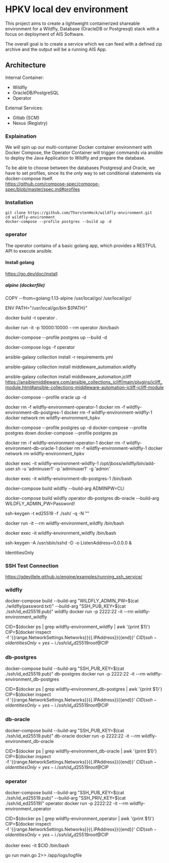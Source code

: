 # HPKV local dev environment

This project aims to create a lightweight containerized shareable environment for a Wildfly, Database (OracleDB or Postgresql) stack with a focus on deployment of AIS Software.

The overall goal is to create a service which we can feed with a defined zip archive and the output will be a running AIS App.

## Architecture

Internal Container:

- Wildfly 
- OracleDB/PostgreSQL 
- Operator

External Services:

- Gitlab (SCM)
- Nexus (Registry)

### Explaination

We will spin up our multi-container Docker container environment with Docker Compose, the Operator Container will trigger commands via ansible to deploy the Java Application to Wildfly and prepare the database.

To be able to choose between the databases Postgresql and Oracle, we have to set profiles, since its the only way to set conditional statements via docker-compose itself.  
https://github.com/compose-spec/compose-spec/blob/master/spec.md#profiles

### Installation

    git clone https://github.com/ThorstenHeck/wildfly-environment.git
    cd wildfly-environment
    docker-compose --profile postgres --build up -d

### operator

The operator contains of a basic golang app, which provides a RESTFUL API to execute ansible.

#### Install golang

https://go.dev/doc/install

##### alpine (dockerfile)

COPY --from=golang:1.13-alpine /usr/local/go/ /usr/local/go/
 
ENV PATH="/usr/local/go/bin:${PATH}"




docker build -t operator .

docker run -it -p 10000:10000 --rm operator /bin/bash

docker-compose --profile postgres up --build -d

docker-compose logs -f operator

ansible-galaxy collection install -r requirements.yml

ansible-galaxy collection install middleware_automation.wildfly

ansible-galaxy collection install middleware_automation.jcliff
https://ansiblemiddleware.com/ansible_collections_jcliff/main/plugins/jcliff_module.html#ansible-collections-middleware-automation-jcliff-jcliff-module




docker-compose --profile oracle up -d

docker rm -f wildfly-environment-operator-1
docker rm -f wildfly-environment-db-postgres-1
docker rm -f wildfly-environment-wildfly-1
docker network rm wildfly-environment_hpkv

docker-compose --profile postgres up -d
docker-compose --profile postgres down
docker-compose --profile postgres ps

docker rm -f wildfly-environment-operator-1
docker rm -f wildfly-environment-db-oracle-1
docker rm -f wildfly-environment-wildfly-1
docker network rm wildfly-environment_hpkv

docker exec -it wildfly-environment-wildfly-1 /opt/jboss/wildfly/bin/add-user.sh -u 'adminuser1' -p 'adminuser1' -g 'admin'

docker exec -it wildfly-environment-db-postgres-1 /bin/bash


docker-compose build wildfly --build-arg ADMINPW=CLI




docker-compose build wildfly operator db-postgres db-oracle --build-arg WILDFLY_ADMIN_PW=Password!

ssh-keygen -t ed25519 -f ./ssh/ -q -N "" 

docker run -it --rm wildfly-environment_wildfly /bin/bash

docker exec -it wildfly-environment_wildfly /bin/bash

ssh-keygen -A
/usr/sbin/sshd -D -o ListenAddress=0.0.0.0 &

IdentitiesOnly


### SSH Test Connection
https://gdevillele.github.io/engine/examples/running_ssh_service/


### wildfly
docker-compose build --build-arg "WILDFLY_ADMIN_PW=$(cat ./wildfly/password.txt)" --build-arg "SSH_PUB_KEY=$(cat ./ssh/id_ed25519.pub)" wildfly 
docker run -p 2222:22 -it --rm  wildfly-environment_wildfly

CID=$(docker ps | grep  wildfly-environment_wildfly | awk '{print $1}')
CIP=$(docker inspect \
  -f '{{range.NetworkSettings.Networks}}{{.IPAddress}}{{end}}' $CID)
ssh -o IdentitiesOnly=yes -i ./ssh/id_ed25519 root@$CIP

### db-postgres
docker-compose build  --build-arg "SSH_PUB_KEY=$(cat ./ssh/id_ed25519.pub)" db-postgres
docker run -p 2222:22 -it --rm  wildfly-environment_db-postgres

CID=$(docker ps | grep  wildfly-environment_db-postgres | awk '{print $1}')
CIP=$(docker inspect \
  -f '{{range.NetworkSettings.Networks}}{{.IPAddress}}{{end}}' $CID)
ssh -o IdentitiesOnly=yes -i ./ssh/id_ed25519 root@$CIP

### db-oracle
docker-compose build  --build-arg "SSH_PUB_KEY=$(cat ./ssh/id_ed25519.pub)" db-oracle
docker run -p 2222:22 -it --rm  wildfly-environment_db-oracle

CID=$(docker ps | grep  wildfly-environment_db-oracle | awk '{print $1}')
CIP=$(docker inspect \
  -f '{{range.NetworkSettings.Networks}}{{.IPAddress}}{{end}}' $CID)
ssh -o IdentitiesOnly=yes -i ./ssh/id_ed25519 root@$CIP

### operator
docker-compose build  --build-arg "SSH_PUB_KEY=$(cat ./ssh/id_ed25519.pub)" --build-arg "SSH_PRIV_KEY=$(cat ./ssh/id_ed25519)" operator
docker run -p 2222:22 -it --rm  wildfly-environment_operator

CID=$(docker ps | grep  wildfly-environment_operator | awk '{print $1}')
CIP=$(docker inspect \
  -f '{{range.NetworkSettings.Networks}}{{.IPAddress}}{{end}}' $CID)
ssh -o IdentitiesOnly=yes -i ./ssh/id_ed25519 root@$CIP

docker exec -it $CID /bin/bash

go run main.go 2>> /app/logs/logfile